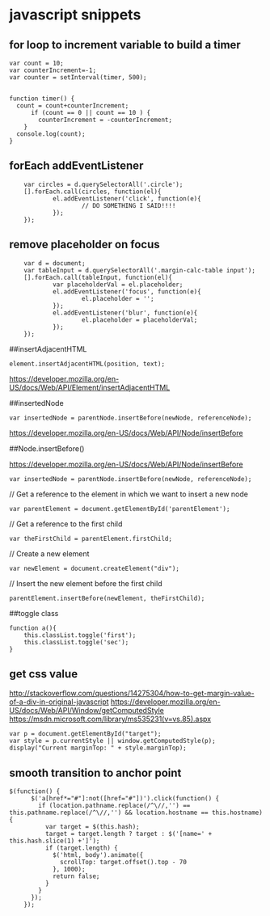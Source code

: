 # javascript snippets

## for loop to increment variable to build a timer

    var count = 10;
    var counterIncrement=-1;
    var counter = setInterval(timer, 500); 


    function timer() {
      count = count+counterIncrement;
          if (count == 0 || count == 10 ) {
            counterIncrement = -counterIncrement;
        }
      console.log(count);
    }


## forEach addEventListener

        var circles = d.querySelectorAll('.circle');
        [].forEach.call(circles, function(el){
                el.addEventListener('click', function(e){      
                        // DO SOMETHING I SAID!!!! 
                });
        });
        
        
        
## remove placeholder on focus

        var d = document;
        var tableInput = d.querySelectorAll('.margin-calc-table input');  
        [].forEach.call(tableInput, function(el){
                var placeholderVal = el.placeholder;
                el.addEventListener('focus', function(e){
                        el.placeholder = '';
                });
                el.addEventListener('blur', function(e){
                        el.placeholder = placeholderVal;
                });
        });



##insertAdjacentHTML

    element.insertAdjacentHTML(position, text);

https://developer.mozilla.org/en-US/docs/Web/API/Element/insertAdjacentHTML

##insertedNode

    var insertedNode = parentNode.insertBefore(newNode, referenceNode);

https://developer.mozilla.org/en-US/docs/Web/API/Node/insertBefore

##Node.insertBefore()

https://developer.mozilla.org/en-US/docs/Web/API/Node/insertBefore

    var insertedNode = parentNode.insertBefore(newNode, referenceNode);

  // Get a reference to the element in which we want to insert a new node
  
  `var parentElement = document.getElementById('parentElement');`
  
  // Get a reference to the first child
  
  `var theFirstChild = parentElement.firstChild;`

  // Create a new element
  
  `var newElement = document.createElement("div");`

  // Insert the new element before the first child
  
 `parentElement.insertBefore(newElement, theFirstChild);`

##toggle class

    function a(){
        this.classList.toggle('first');
        this.classList.toggle('sec');
    }


## get css value

http://stackoverflow.com/questions/14275304/how-to-get-margin-value-of-a-div-in-original-javascript
https://developer.mozilla.org/en-US/docs/Web/API/Window/getComputedStyle
https://msdn.microsoft.com/library/ms535231(v=vs.85).aspx

    var p = document.getElementById("target");
    var style = p.currentStyle || window.getComputedStyle(p);
    display("Current marginTop: " + style.marginTop);
    

## smooth transition to anchor point
    $(function() {
          $('a[href*="#"]:not([href="#"])').click(function() {
            if (location.pathname.replace(/^\//,'') == this.pathname.replace(/^\//,'') && location.hostname == this.hostname) {
              var target = $(this.hash);
              target = target.length ? target : $('[name=' + this.hash.slice(1) +']');
              if (target.length) {
                $('html, body').animate({
                  scrollTop: target.offset().top - 70
                }, 1000);
                return false;
              }
            }
          });
        });
